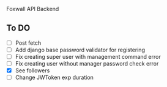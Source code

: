  Foxwall API Backend


## To DO

- [ ] Post fetch
- [ ] Add django base password validator for registering
- [ ] Fix creating super user with management command error
- [ ] Fix creating user without manager password check error
- [x] See followers
- [ ] Change JWToken exp duration
